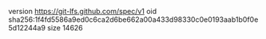 version https://git-lfs.github.com/spec/v1
oid sha256:1f4fd5586a9ed0c6ca2d6be662a00a433d98330c0e0193aab1b0f0e5d12244a9
size 14626
